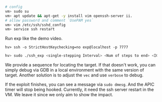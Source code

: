 ``` bash
# config
vm> sudo su
vm> apt update && apt-get -y install vim openssh-server ii.
# allow password and comment `UsePAM yes`
vm> vim /etc/ssh/sshd_config
vm> service ssh restart
```

Run exp like the demo video.

```
hv> ssh -o StrictHostKeychecking=no exp@localhost -p 7777 
```

``` bash
hv> sudo ./ssh_exp <single-stepping Interval> <Num of steps to end> <IGNORE> <END_FLAG>
```

We provide a sequence for locating the target. If that doesn't work, you can simply debug via GDB in a local environment with the same version of target.
Another solution is to adjust the `vec` and use `verbose` to debug.

If the exploit finishes, you can see a message via `sudo dmesg`. And the APIC timer will stop being hooked.
Currently, it need the ssh server restart in the VM. We leave it since we only aim to show the impact.